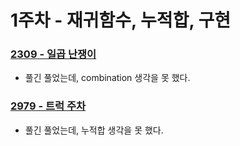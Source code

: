 # 1주차 - 재귀함수, 누적합, 구현

### [2309 - 일곱 난쟁이](https://www.acmicpc.net/problem/2309)

- 풀긴 풀었는데, combination 생각을 못 했다.

### [2979 - 트럭 주차](https://www.acmicpc.net/problem/2979)

- 풀긴 풀었는데, 누적합 생각을 못 했다.
